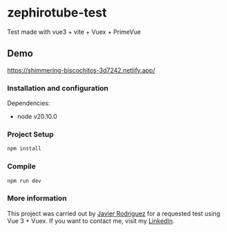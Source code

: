 # zephirotube-test
Test made with vue3 + vite + Vuex + PrimeVue

## Demo

https://shimmering-biscochitos-3d7242.netlify.app/

### Installation and configuration

Dependencies:

- node v20.10.0

### Project Setup

```sh
npm install
```

### Compile

```sh
npm run dev
```
### More information
This project was carried out by [Javier Rodriguez](https://github.com/xjavierx1995) for a requested test using Vue 3 + Vuex. If you want to contact me, visit my [LinkedIn](https://www.linkedin.com/in/javier-rodr%C3%ADguez-93a61619a/).